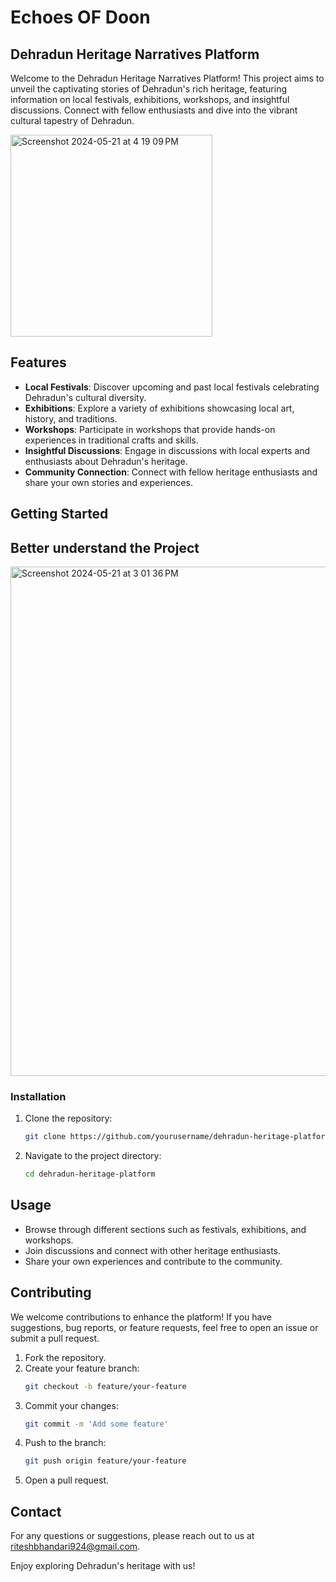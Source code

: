 # Echoes OF Doon
## Dehradun Heritage Narratives Platform

Welcome to the Dehradun Heritage Narratives Platform! This project aims to unveil the captivating stories of Dehradun's rich heritage, featuring information on local festivals, exhibitions, workshops, and insightful discussions. Connect with fellow enthusiasts and dive into the vibrant cultural tapestry of Dehradun.

<img width="323" alt="Screenshot 2024-05-21 at 4 19 09 PM" src="https://github.com/riteshhbhandari/EchoesOfDoon/assets/85375196/d53a86ee-e22c-4370-9d71-bf7c7defd611">

## Features

- **Local Festivals**: Discover upcoming and past local festivals celebrating Dehradun's cultural diversity.
- **Exhibitions**: Explore a variety of exhibitions showcasing local art, history, and traditions.
- **Workshops**: Participate in workshops that provide hands-on experiences in traditional crafts and skills.
- **Insightful Discussions**: Engage in discussions with local experts and enthusiasts about Dehradun's heritage.
- **Community Connection**: Connect with fellow heritage enthusiasts and share your own stories and experiences.

## Getting Started

##  Better understand the Project 

<img width="815" alt="Screenshot 2024-05-21 at 3 01 36 PM" src="https://github.com/riteshhbhandari/EchoesOfDoon/assets/85375196/f52366dd-c54c-4f8a-aa93-b0223a018e71">

### Installation

1. Clone the repository:
    ```bash
    git clone https://github.com/yourusername/dehradun-heritage-platform.git
    ```

2. Navigate to the project directory:
    ```bash
    cd dehradun-heritage-platform
    ```

## Usage

- Browse through different sections such as festivals, exhibitions, and workshops.
- Join discussions and connect with other heritage enthusiasts.
- Share your own experiences and contribute to the community.

## Contributing

We welcome contributions to enhance the platform! If you have suggestions, bug reports, or feature requests, feel free to open an issue or submit a pull request.

1. Fork the repository.
2. Create your feature branch:
    ```bash
    git checkout -b feature/your-feature
    ```
3. Commit your changes:
    ```bash
    git commit -m 'Add some feature'
    ```
4. Push to the branch:
    ```bash
    git push origin feature/your-feature
    ```
5. Open a pull request.

## Contact

For any questions or suggestions, please reach out to us at [riteshbhandari924@gmail.com](mailto:riteshbhandar924@gmail.com).

Enjoy exploring Dehradun's heritage with us!
